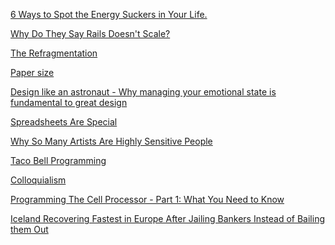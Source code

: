 <a href="http://www.elephantjournal.com/2014/09/6-ways-to-spot-the-energy-suckers-in-your-life/" target="_blank">6 Ways to Spot the Energy Suckers in Your Life.</a>

<a href="http://codefol.io/posts/why-do-they-say-rails-doesnt-scale" target="_blank">Why Do They Say Rails Doesn't Scale?</a>

<a href="http://paulgraham.com/re.html" target="_blank">The Refragmentation</a>

<a href="https://en.wikipedia.org/wiki/Paper_size" target="_blank">Paper size</a>

<a href="http://deep.design/design-like-an-astronaut/" target="_blank">Design like an astronaut - Why managing your emotional state is fundamental to great design</a>

<a href="http://www.i-programmer.info/professional-programmer/i-programmer/1452-spreadsheets-are-special.html" target="_blank">Spreadsheets Are Special</a>

<a href="http://www.huffingtonpost.com/entry/artists-sensitive-creative_567f02dee4b0b958f6598764" target="_blank">Why So Many Artists Are Highly Sensitive People</a>

<a href="http://web.archive.org/web/20101202135616/http://teddziuba.com/2010/10/taco-bell-programming.html" target="_blank">Taco Bell Programming</a>

<a href="https://en.wikipedia.org/wiki/Colloquialism" target="_blank">Colloquialism</a>

<a href="http://www.blachford.info/computer/articles/CellProgramming1.html" target="_blank">Programming The Cell Processor - Part 1: What You Need to Know</a>

<a href="http://theantimedia.org/iceland-recovering-fastest-in-europe-after-jailing-bankers/" target="_blank">Iceland Recovering Fastest in Europe After Jailing Bankers Instead of Bailing them Out</a>
